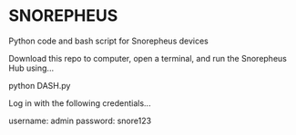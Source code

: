 # SNOREPHEUS
Python code and bash script for Snorepheus devices

Download this repo to computer, open a terminal, and run the Snorepheus Hub using...

  python DASH.py

Log in with the following credentials...

  username: admin
  password: snore123
